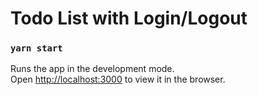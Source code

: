 # Todo List with Login/Logout

### `yarn start`

Runs the app in the development mode.\
Open [http://localhost:3000](http://localhost:3000) to view it in the browser.
